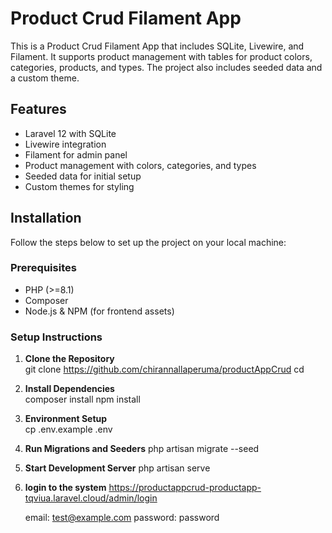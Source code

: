 # Product Crud Filament App

This is a Product Crud Filament App that includes SQLite, Livewire, and Filament. It supports product management with tables for product colors, categories, products, and types. The project also includes seeded data and a custom theme.

## Features

- Laravel 12 with SQLite
- Livewire integration
- Filament for admin panel
- Product management with colors, categories, and types
- Seeded data for initial setup
- Custom themes for styling

## Installation

Follow the steps below to set up the project on your local machine:

### Prerequisites

- PHP (>=8.1)
- Composer
- Node.js & NPM (for frontend assets)

### Setup Instructions

1. **Clone the Repository**  
    git clone https://github.com/chirannallaperuma/productAppCrud
    cd <project-folder>

2. **Install Dependencies**  
    composer install
    npm install

3. **Environment Setup**  
    cp .env.example .env

4. **Run Migrations and Seeders**
    php artisan migrate --seed

5. **Start Development Server**
    php artisan serve

5. **login to the system**
    https://productappcrud-productapp-tqviua.laravel.cloud/admin/login

    email: test@example.com
    password: password


